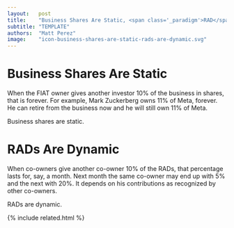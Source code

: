 ```yaml
---
layout:   post
title:    "Business Shares Are Static, <span class='_paradigm'>RAD</span>s Are Dynamic"
subtitle: "TEMPLATE"
authors:  "Matt Perez"
image:    "icon-business-shares-are-static-rads-are-dynamic.svg"
---
```


<div style="display:none;">
 <p>Shares of a business are not <span class='_paradigm'>RAD</span>s. That&rsquo;s it.</p>
</div>

<h1>Business Shares Are Static</h1>
 <p>When the <span class='_paradigm'>FIAT</span> owner gives another investor 10% of the business in shares, that is forever. For example, Mark Zuckerberg owns 11% of Meta, forever. He can retire from the business now and he will still own 11% of Meta.</p>
 <p>Business shares are static.</p>

<h1><span class='_paradigm'>RAD</span>s Are Dynamic</h1>
 <p>When co-owners give another co-owner 10% of the <span class='_paradigm'>RAD</span>s, that percentage lasts for, say, a month. Next month the same co-owner may end up with 5% and the next with 20%. It depends on his contributions as recognized by other co-owners.</p>
 <p><span class='_paradigm'>RAD</span>s are dynamic.</p>

{% include related.html %}